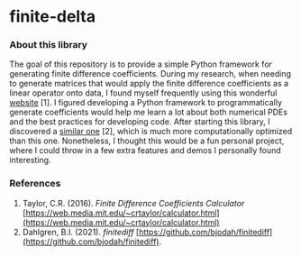 # finite-delta

### About this library

The goal of this repository is to provide a simple Python framework for generating finite difference coefficients. 
During my research, when needing to generate matrices that would apply the finite difference coefficients as a linear operator onto data, I found myself frequently using this wonderful [website](https://web.media.mit.edu/~crtaylor/calculator.html) \[1\].
I figured developing a Python framework to programmatically generate coefficients would help me learn a lot about both numerical PDEs and the best practices for developing code.
After starting this library, I discovered a [similar one](https://github.com/bjodah/finitediff) \[2\], which is much more computationally optimized than this one.
Nonetheless, I thought this would be a fun personal project, where I could throw in a few extra features and demos I personally found interesting.

### References

1. Taylor, C.R. (2016). *Finite Difference Coefficients Calculator* [https://web.media.mit.edu/~crtaylor/calculator.html](https://web.media.mit.edu/~crtaylor/calculator.html)
2. Dahlgren, B.I. (2021). *finitediff* [https://github.com/bjodah/finitediff](https://github.com/bjodah/finitediff).
